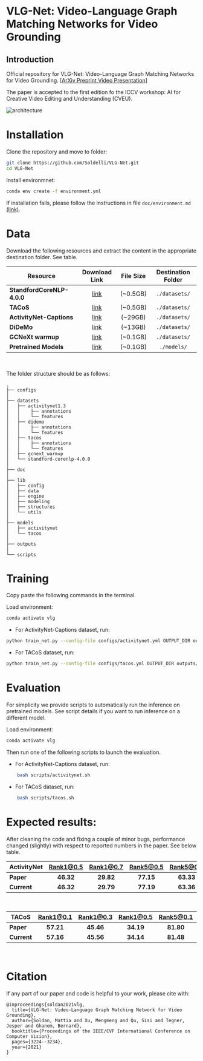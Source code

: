# VLG-Net: Video-Language Graph Matching Networks for Video Grounding

## Introduction
Official repository for VLG-Net: Video-Language Graph Matching Networks for Video Grounding. [[ArXiv Preprint](https://arxiv.org/abs/2011.10132),[Video Presentation](https://youtu.be/u9IwxnDCb68)]

The paper is accepted to the first edition fo the ICCV workshop: AI for Creative Video Editing and Understanding (CVEU).

![architecture](https://user-images.githubusercontent.com/26504816/145061131-126f9341-432a-4351-ab56-679150f5f7c9.png)


# Installation

Clone the repository and move to folder:
```bash
git clone https://github.com/Soldelli/VLG-Net.git
cd VLG-Net
```

Install environmnet:
```bash
conda env create -f environment.yml
```

If installation fails, please follow the instructions in file `doc/environment.md` [(link)](doc/environment.md).

# Data
Download the following resources and extract the content in the appropriate destination folder. See table. 

| **Resource** | Download Link  | File Size | Destination Folder |
| ----         |:-----:         |:-----:    |  :-----:    |
| **StandfordCoreNLP-4.0.0** |  [link](https://drive.google.com/file/d/1lwNSgL4Xvcx-ssEBt1hNhUpcK5Zc2YRU/view?usp=sharing) | (~0.5GB) | `./datasets/`|
| **TACoS**                  |  [link](https://drive.google.com/file/d/1p7Fim1zIojGPH3gUjeQsU3YzZKTIK7Ls/view?usp=sharing) | (~0.5GB) | `./datasets/`|
| **ActivityNet-Captions**   |  [link](https://drive.google.com/file/d/11LmWxRHCOW3fhCi9usTZT2otR4hQHmrF/view?usp=sharing) | (~29GB)  | `./datasets/`|
| **DiDeMo**                 |  [link](https://drive.google.com/file/d/1-GIVOvr-zEKNe7yezYAxg37OJLdE7g4I/view?usp=sharing) | (~13GB)  | `./datasets/`|
| **GCNeXt warmup**          |  [link](https://drive.google.com/file/d/1KLuKR_Wv1-wrAL1qyzN85XN4-GTCavHV/view?usp=sharing) | (~0.1GB) | `./datasets/`|
| **Pretrained Models**      |  [link](https://drive.google.com/file/d/1r6rQHvfBNaVUQB6DPJ3hZ1dx3wN4T4Y5/view?usp=sharing) | (~0.1GB) | `./models/`  |

</br>

The folder structure should be as follows:
```
.
├── configs
│
├── datasets
│   ├── activitynet1.3
│   │    ├── annotations
│   │    └── features
│   ├── didemo
│   │    ├── annotations
│   │    └── features
│   ├── tacos
│   │    ├── annotations
│   │    └── features
│   ├── gcnext_warmup
│   └── standford-corenlp-4.0.0
│
├── doc
│
├── lib
│   ├── config
│   ├── data
│   ├── engine
│   ├── modeling
│   ├── structures
│   └── utils
│
├── models
│   ├── activitynet
│   └── tacos
│
├── outputs
│
└── scripts
```

# Training

Copy paste the following commands in the terminal. </br>

Load environment: 
```bash
conda activate vlg
```

- For ActivityNet-Captions dataset, run:
```bash
python train_net.py --config-file configs/activitynet.yml OUTPUT_DIR outputs/activitynet
```

- For TACoS dataset, run: 
```bash
python train_net.py --config-file configs/tacos.yml OUTPUT_DIR outputs/tacos
```

# Evaluation
For simplicity we provide scripts to automatically run the inference on pretrained models. See script details if you want to run inference on a different model. </br>

Load environment: 
```bash
conda activate vlg
```

Then run one of the following scripts to launch the evaluation. 

- For ActivityNet-Captions dataset, run:
```bash
    bash scripts/activitynet.sh
```

- For TACoS dataset, run: 
```bash
    bash scripts/tacos.sh
```

# Expected results:
After cleaning the code and fixing a couple of minor bugs, performance changed (slightly) with respect to reported numbers in the paper. See below table.

| **ActivityNet** | Rank1@0.5 | Rank1@0.7 | Rank5@0.5 | Rank5@0.7 |
| ---- |:-----:|:-----:|:-----:|:-----:|
| **Paper**   |  **46.32** | **29.82** |  **77.15** | **63.33** |
| **Current** |  **46.32** | **29.79** |  **77.19** | **63.36** |
</br>

| **TACoS** | Rank1@0.1 | Rank1@0.3 | Rank1@0.5 | Rank5@0.1 | Rank5@0.3 | Rank5@0.5 |
| ---- |:-------------:| :-----:|:-----:|:-----:|:-----:|:-----:|
| **Paper**   | **57.21** | **45.46** | **34.19** | **81.80** | **70.38** | **56.56** |
| **Current** | **57.16** | **45.56** | **34.14** | **81.48** | **70.13** | **56.34** |
</br>


# Citation
If any part of our paper and code is helpful to your work, please  cite with:
```
@inproceedings{soldan2021vlg,
  title={VLG-Net: Video-Language Graph Matching Network for Video Grounding},
  author={Soldan, Mattia and Xu, Mengmeng and Qu, Sisi and Tegner, Jesper and Ghanem, Bernard},
  booktitle={Proceedings of the IEEE/CVF International Conference on Computer Vision},
  pages={3224--3234},
  year={2021}
}
```
